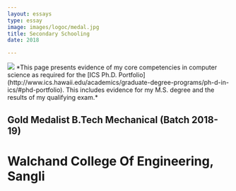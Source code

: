 ```yaml
---
layout: essays  
type: essay
image: images/logoc/medal.jpg
title: Secondary Schooling  
date: 2018 

---
```


<img class="ui image" src="{{ site.baseurl }}/images/logoc/medal.jpg ">
*This page presents evidence of my core competencies in computer science as required for the [ICS Ph.D. Portfolio](http://www.ics.hawaii.edu/academics/graduate-degree-programs/ph-d-in-ics/#phd-portfolio). This includes evidence for my M.S. degree and the results of my qualifying exam.*

## Gold Medalist B.Tech Mechanical (Batch 2018-19)
# Walchand College Of Engineering, Sangli
